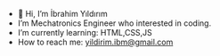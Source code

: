 - 👋 Hi, I’m İbrahim Yıldırım
- I’m Mechatronics Engineer who interested in coding.
- I’m currently learning: HTML,CSS,JS
- How to reach me: yildirim.ibm@gmail.com
